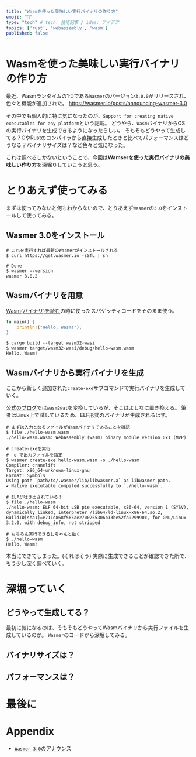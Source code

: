 ```yaml
---
title: "Wasmを使った美味しい実行バイナリの作り方"
emoji: "🍳"
type: "tech" # tech: 技術記事 / idea: アイデア
topics: ['rust', 'webassembly', 'wasm']
published: false
---
```

# Wasmを使った美味しい実行バイナリの作り方
最近、Wasmランタイムの1つである`Wasmer`のバージョン`3.0.0`がリリースされ、色々と機能が追加された。
https://wasmer.io/posts/announcing-wasmer-3.0

その中でも個人的に特に気になったのが、`Support for creating native executables for any platform`という記載。
どうやら、`Wasm`バイナリからOSの実行バイナリを生成できるようになったらしい。
そもそもどうやって生成してる？CやRustのコンパイラから直接生成したときと比べてパフォーマンスはどうなる？バイナリサイズは？など色々と気になった。

これは調べるしかないということで、今回は**Wamserを使った実行バイナリの美味しい作り方**を深堀りしていこうと思う。

# とりあえず使ってみる
まずは使ってみないと何もわからないので、とりあえず`Wasmer`の`3.0`をインストールして使ってみる。

## Wasmer 3.0をインストール
```shell
# これを実行すれば最新のWasmerがインストールされる
$ curl https://get.wasmer.io -sSfL | sh

# Done
$ wasmer --version
wasmer 3.0.2
```

## Wasmバイナリを用意
[Wasm(バイナリ)を読む](https://zenn.dev/0kate/articles/7716f37f7fc327)の時に使ったスパゲッティコードをそのまま使う。
```rust
fn main() {
    println!("Hello, Wasm!");
}
```
```shell
$ cargo build --target wasm32-wasi
$ wasmer target/wasm32-wasi/debug/hello-wasm.wasm
Hello, Wasm!
```

## Wasmバイナリから実行バイナリを生成
ここから新しく追加された`create-exe`サブコマンドで実行バイナリを生成していく。

[公式のブログ](https://wasmer.io/posts/wasm-as-universal-binary-format-part-1-native-executables)では`wasm2wat`を変換しているが、そこはよしなに置き換える。
筆者はLinux上で試しているため、ELF形式のバイナリが生成されるはず。
```shell
# まずは入力となるファイルがWasmバイナリであることを確認
$ file ./hello-wasm.wasm
./hello-wasm.wasm: WebAssembly (wasm) binary module version 0x1 (MVP)

# create-exeを実行
# -o で出力ファイルを指定
$ wasmer create-exe hello-wasm.wasm -o ./hello-wasm
Compiler: cranelift
Target: x86_64-unknown-linux-gnu
Format: Symbols
Using path `path/to/.wasmer/lib/libwasmer.a` as libwasmer path.
✔ Native executable compiled successfully to `./hello-wasm`.

# ELFが吐き出されている！
$ file ./hello-wasm
./hello-wasm: ELF 64-bit LSB pie executable, x86-64, version 1 (SYSV), dynamically linked, interpreter /lib64/ld-linux-x86-64.so.2, BuildID[sha1]=e711e868f565ae2700255306b13be52fa929990c, for GNU/Linux 3.2.0, with debug_info, not stripped

# もちろん実行できるしちゃんと動く
$ ./hello-wasm
Hello, Wasm!
```
本当にできてしまった。(それはそう)
実際に生成できることが確認できた所で、もう少し深く調べていく。

# 深堀っていく

## どうやって生成してる？
最初に気になるのは、そもそもどうやってWasmバイナリから実行ファイルを生成しているのか。
`Wasmer`のコードから深堀してみる。

## バイナリサイズは？

## パフォーマンスは？

# 最後に

# Appendix
- [`Wasmer 3.0`のアナウンス](https://wasmer.io/posts/announcing-wasmer-3.0)
